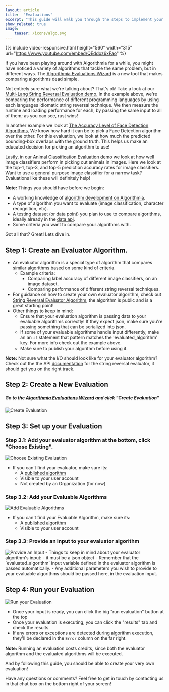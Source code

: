 ```yaml
---
layout: article
title:  "Evaluations"
excerpt: "This guide will walk you through the steps to implement your own evaluation."
show_related: true
image:
    teaser: /icons/algo.svg
---
```


{% include video-responsive.html height="560" width="315" url="https://www.youtube.com/embed/QEddoz6xFao" %}

If you have been playing around with Algorithmia for a while, you might have noticed a variety of algorithms that tackle the same problem, but in different ways.
The [Algorithmia Evaluations Wizard]({{site.url}}/evaluations) is a new tool that makes comparing algorithms dead simple.

Not entirely sure what we're talking about? That's ok! Take a look at our [Multi-Lang String Reversal Evaluation demo.](https://algorithmia.com/evaluations/algoevaldemo/string-reversal)
In the example above, we're comparing the performance of different programming languages by using each languages idiomatic string reversal technique.
We then measure the runtime and loading performance for each, by passing the same input to all of them; as you can see, rust wins!

In another example we look at [The Accuracy Level of Face Detection Algorithms.](https://algorithmia.com/evaluations/algoevaldemo/face-detection)
We know how hard it can be to pick a Face Detection algorithm over the other. For this evaluation, we look at how much the predicted bounding-box overlaps with the ground truth.
This helps us make an educated decision for picking an algorithm to use!

Lastly, in our [Animal Classification Evaluation demo](https://algorithmia.com/evaluations/algoevaldemo/animal-classification/) we look at how well image classifiers perform in picking out animals in images.
Here we look at the top-1, top-3, and top-5 prediction accuracy rates for image classifiers.
Want to use a general purpose image classifier for a narrow task? Evaluations like these will definitely help!

**Note:** Things you should have before we begin:
- A working knowledge of [algorithm development on Algorithmia]({{site.url}}{{site.baseurl}}/algorithm-development).
- A type of algorithm you want to evaluate (image classification, character recognition, etc).
- A testing dataset (or data point) you plan to use to compare algorithms, ideally already in the [data api]({{site.url}}{{site.baseurl}}/data/hosted).
- Some criteria you want to compare your algorithms with.

Got all that? Great! Lets dive in.

## Step 1: Create an Evaluator Algorithm.

- An evaluator algorithm is a special type of algorithm that compares similar algorithms based on some kind of criteria.
    - Example criteria:
        - Comparing label accuracy of different image classifiers, on an image dataset.
        - Comparing performance of different string reversal techniques.
- For guidance on how to create your own evaluator algorithm, check out [String Reversal Evaluator Algorithm](https://algorithmia.com/algorithms/zeryx/evaluator), the algorithm is public and is a great starting point!
- Other things to keep in mind:
    - Ensure that your evaluation algorithm is passing data to your evaluable algorithms correctly! If they expect json, make sure you're passing something that can be serialized into json.
    - If some of your evaluable algorithms handle input differently, make an an `if` statement that pattern matches the 'evaluated_algorithm' key. For more info check out the example above.
    - Make sure to publish your algorithm before using it.
    
 **Note:** Not sure what the I/O should look like for your evaluator algorithm? Check out the the API [documentation](https://algorithmia.com/algorithms/algoevaldemo/StringReversalEvaluator/docs) for the string reversal evaluator, it should get you on the right track.

## Step 2: Create a New Evaluation

##### Go to the [Algorithmia Evaluations Wizard]({{site.url}}/evaluations) and click "Create Evaluation"

<img src="{{site.cdnurl}}{{site.baseurl}}/images/post_images/comparing_algorithms/create_evaluation.png" alt="Create Evaluation" class="screenshot">

## Step 3: Set up your Evaluation

### Step 3.1: Add your evaluator algorithm at the bottom, click "Choose Existing".
<img src="{{site.cdnurl}}{{site.baseurl}}/images/post_images/comparing_algorithms/choose_existing_evaluation.png" alt="Choose Existing Evaluation" class="screenshot">

- If you can't find your evaluator, make sure its:
    - A [published algorithm]({{site.url}}{{site.baseurl}}/algorithm-development/algorithm-basics/your-first-algo/#publish-your-algorithm)
    - Visible to your user account
    - Not created by an Organization (for now)

### Step 3.2: Add your Evaluable Algorithms
<img src="{{site.cdnurl}}{{site.baseurl}}/images/post_images/comparing_algorithms/add_evaluable_algos.png" alt="Add Evaluable Algorithms" class="screenshot">

-  If you can't find your Evaluable Algorithm, make sure its:
    - A [published algorithm]({{site.url}}{{site.baseurl}}/algorithm-development/algorithm-basics/your-first-algo/#publish-your-algorithm)
    - Visible to your user account

### Step 3.3: Provide an input to your evaluator algorithm

<img src="{{site.cdnurl}}{{site.baseurl}}/images/post_images/comparing_algorithms/provide_an_input.png" alt="Provide an Input" class="screenshot">
- Things to keep in mind about your evaluator algorithm's input:
    - it must be a json object
    - Remember that the `evaluated_algorithm` input variable defined in the evaluator algorithm is passed automatically.
    - Any additional parameters you wish to provide to your evaluable algorithms should be passed here, in the evaluation input.

## Step 4: Run your Evaluation

<img src="{{site.cdnurl}}{{site.baseurl}}/images/post_images/comparing_algorithms/run_your_evaluation.png" alt="Run your Evaluation" class="screenshot">

- Once your input is ready, you can click the big "run evaluation" button at the top
- Once your evaluation is executing, you can click the "results" tab and check the results.
- If any errors or exceptions are detected during algorithm execution, they'll be declared in the `Error` column on the far right.

**Note:** Running an evaluation costs credits, since both the evaluator algorithm and the evaluated algorithms will be executed.  

And by following this guide, you should be able to create your very own evaluation!

Have any questions or comments? Feel free to get in touch by contacting us in that chat box on the bottom right of your screen!
